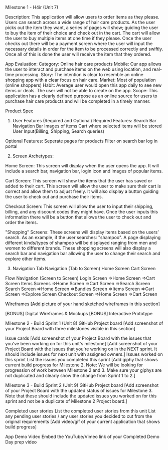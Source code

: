 Milestone 1 - H4ir (Unit 7)

Description: 
This application will allow users to order items as they please. Users can search across a wide range of hair care products. As the user picks out the item they want, a series of pages will show; guiding the user to buy the item of their choice and check out in the cart. The cart will allow the user to buy multiple items at one time if they please. Once the user checks out there will be a payment screen where the user will input the necessary details in order for the item to be processed correctly and swiftly. Once all of this is done the user will receive the item that they ordered.

App Evaluation: 
Category: Online hair care products
Mobile: Our app allows the user to interact and purchase items on the web using location, and real-time processing.
Story: The intention is clear to resemble an online shopping app with a clear focus on hair care.
Market: Most of population (online shoppers)
Habit: Average user would open this app daily to see new items or deals. The user will not be able to create on the app.
Scope: This application has a clearly defined purpose as an online source for users to purchase hair care products and will be completed in a timely manner. 

Product Spec
1. User Features (Required and Optional)
Required Features:
Search Bar
Navigation Bar
Images of items
Cart where selected items will be stored
User Input(Billing, Shipping, Search queries)

Optional Features: 
Seperate pages for products
Filter on search bar 
log in portal

2. Screen Archetypes: 

Home Screen: This screen will display when the user opens the app. It will include a search bar, navigation bar, login icon and images of popular items. 


Cart Screen: This screen will show the items that the user has saved or added to their cart. This screen will allow the user to make sure their cart is correct and allow them to adjust freely. It will also display a button guiding the user to check out and purchase their items. 


Checkout Screen: This screen will allow the user to input their shipping, billing, and any discount codes they might have. Once the user inputs this information there will be a button that allows the user to check out and order the items. 


"Shopping" Screens: These screens will display items based on the users’ search. As an example, if the user searches: "shampoo". A page displaying different kinds/types of shampoo will be displayed ranging from men and women to different brands. These shopping screens will also display a search bar and navigation bar allowing the user to change their search and explore other items.



3. Navigation
Tab Navigation (Tab to Screen)
Home Screen
Cart Screen

Flow Navigation (Screen to Screen)
Login Screen 
    =>Home Screen
    =>Cart Screen
Items Screens
    =>Home Screen 
    =>Cart Screen
    =>Search Screen
Search Screen 
    =>Home Screen
    =>Bundles Screen
    =>Items Screen
    =>Cart Screen 
    =>Explore Screen 
Checkout Screen
    =>Home Screen 
    =>Cart Screen


Wireframes
[Add picture of your hand sketched wireframes in this section] 



[BONUS] Digital Wireframes & Mockups
[BONUS] Interactive Prototype

Milestone 2 - Build Sprint 1 (Unit 8)
GitHub Project board
[Add screenshot of your Project Board with three milestones visible in this section] 

Issue cards
[Add screenshot of your Project Board with the issues that you've been working on for this unit's milestone] 
[Add screenshot of your Project Board with the issues that you're working on in the NEXT sprint. It should include issues for next unit with assigned owners.] 
Issues worked on this sprint
List the issues you completed this sprint
[Add giphy that shows current build progress for Milestone 2. Note: We will be looking for progression of work between Milestone 2 and 3. Make sure your giphys are not duplicated and clearly show the change from Sprint 1 to 2.]

Milestone 3 - Build Sprint 2 (Unit 9)
GitHub Project board
[Add screenshot of your Project Board with the updated status of issues for Milestone 3. Note that these should include the updated issues you worked on for this sprint and not be a duplicate of Milestone 2 Project board.] 

Completed user stories
List the completed user stories from this unit
List any pending user stories / any user stories you decided to cut from the original requirements
[Add video/gif of your current application that shows build progress] 

App Demo Video
Embed the YouTube/Vimeo link of your Completed Demo Day prep video
